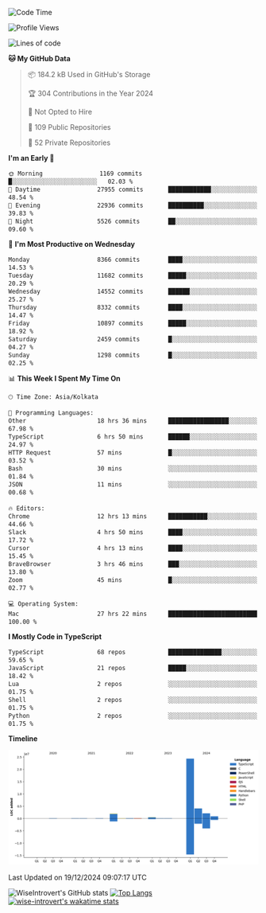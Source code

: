 <!--START_SECTION:waka-->
![Code Time](http://img.shields.io/badge/Code%20Time-1%2C979%20hrs%2050%20mins-blue)

![Profile Views](http://img.shields.io/badge/Profile%20Views-0-blue)

![Lines of code](https://img.shields.io/badge/From%20Hello%20World%20I%27ve%20Written-34.3%20million%20lines%20of%20code-blue)

**🐱 My GitHub Data** 

> 📦 184.2 kB Used in GitHub's Storage 
 > 
> 🏆 304 Contributions in the Year 2024
 > 
> 🚫 Not Opted to Hire
 > 
> 📜 109 Public Repositories 
 > 
> 🔑 52 Private Repositories 
 > 
**I'm an Early 🐤** 

```text
🌞 Morning                1169 commits        █░░░░░░░░░░░░░░░░░░░░░░░░   02.03 % 
🌆 Daytime                27955 commits       ████████████░░░░░░░░░░░░░   48.54 % 
🌃 Evening                22936 commits       ██████████░░░░░░░░░░░░░░░   39.83 % 
🌙 Night                  5526 commits        ██░░░░░░░░░░░░░░░░░░░░░░░   09.60 % 
```
📅 **I'm Most Productive on Wednesday** 

```text
Monday                   8366 commits        ████░░░░░░░░░░░░░░░░░░░░░   14.53 % 
Tuesday                  11682 commits       █████░░░░░░░░░░░░░░░░░░░░   20.29 % 
Wednesday                14552 commits       ██████░░░░░░░░░░░░░░░░░░░   25.27 % 
Thursday                 8332 commits        ████░░░░░░░░░░░░░░░░░░░░░   14.47 % 
Friday                   10897 commits       █████░░░░░░░░░░░░░░░░░░░░   18.92 % 
Saturday                 2459 commits        █░░░░░░░░░░░░░░░░░░░░░░░░   04.27 % 
Sunday                   1298 commits        █░░░░░░░░░░░░░░░░░░░░░░░░   02.25 % 
```


📊 **This Week I Spent My Time On** 

```text
🕑︎ Time Zone: Asia/Kolkata

💬 Programming Languages: 
Other                    18 hrs 36 mins      █████████████████░░░░░░░░   67.98 % 
TypeScript               6 hrs 50 mins       ██████░░░░░░░░░░░░░░░░░░░   24.97 % 
HTTP Request             57 mins             █░░░░░░░░░░░░░░░░░░░░░░░░   03.52 % 
Bash                     30 mins             ░░░░░░░░░░░░░░░░░░░░░░░░░   01.84 % 
JSON                     11 mins             ░░░░░░░░░░░░░░░░░░░░░░░░░   00.68 % 

🔥 Editors: 
Chrome                   12 hrs 13 mins      ███████████░░░░░░░░░░░░░░   44.66 % 
Slack                    4 hrs 50 mins       ████░░░░░░░░░░░░░░░░░░░░░   17.72 % 
Cursor                   4 hrs 13 mins       ████░░░░░░░░░░░░░░░░░░░░░   15.45 % 
BraveBrowser             3 hrs 46 mins       ███░░░░░░░░░░░░░░░░░░░░░░   13.80 % 
Zoom                     45 mins             █░░░░░░░░░░░░░░░░░░░░░░░░   02.77 % 

💻 Operating System: 
Mac                      27 hrs 22 mins      █████████████████████████   100.00 % 
```

**I Mostly Code in TypeScript** 

```text
TypeScript               68 repos            ███████████████░░░░░░░░░░   59.65 % 
JavaScript               21 repos            █████░░░░░░░░░░░░░░░░░░░░   18.42 % 
Lua                      2 repos             ░░░░░░░░░░░░░░░░░░░░░░░░░   01.75 % 
Shell                    2 repos             ░░░░░░░░░░░░░░░░░░░░░░░░░   01.75 % 
Python                   2 repos             ░░░░░░░░░░░░░░░░░░░░░░░░░   01.75 % 
```



**Timeline**

![Lines of Code chart](https://raw.githubusercontent.com/wise-introvert/wise-introvert/master/assets/bar_graph.png)


 Last Updated on 19/12/2024 09:07:17 UTC
<!--END_SECTION:waka-->

![WiseIntrovert's GitHub stats](https://github-readme-stats.vercel.app/api?username=wise-introvert&count_private=true&show_icons=true)
[![Top Langs](https://github-readme-stats.vercel.app/api/top-langs/?username=wise-introvert&langs_count=10)](https://github.com/anuraghazra/github-readme-stats)
[![wise-introvert's wakatime stats](https://github-readme-stats.vercel.app/api/wakatime?username=wiseintrovert)](https://github.com/anuraghazra/github-readme-stats)
